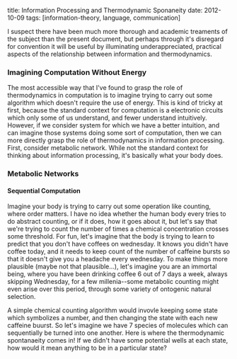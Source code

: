 title: Information Processing and Thermodynamic Sponaneity
date: 2012-10-09
tags: [information-theory, language, communication]

I suspect there have been much more thorough and academic treaments of the subject than the present document, but perhaps through it's disregard for convention it will be useful by illuminating underappreciated, practical aspects of the relationship between information and thermodynamics.

### Imagining Computation Without Energy
The most accessible way that I've found to grasp the role of thermodynamics in computation is to imagine trying to carry out some algorithm which doesn't require the use of energy.  This is kind of tricky at first, because the standard context for computation is a electronic circuits which only some of us understand, and fewer understand intuitively.  However, if we consider system for which we have a better intuition, and can imagine those systems doing some sort of computation, then we can more directly grasp the role of thermodynamics in information processing.  First, consider metabolic network.  While not the standard context for thinking about information processing, it's basically what your body does.

### Metabolic Networks

#### Sequential Computation
Imagine your body is trying to carry out some operation like counting, where order matters.  I have no idea whether the human body every tries to do abstract counting, or if it does, how it goes about it, but let's say that we're trying to count the number of times a chemical concentration crosses some threshold. For fun, let's imagine that the body is trying to learn to predict that you don't have coffees on wednesday.  It knows you didn't have coffee today, and it needs to keep count of the number of caffeine bursts so that it doesn't give you a headache every wednesday.  To make things more plausible (maybe not that plausible...), let's imagine you are an immortal being, where you have been drinking coffee 6 out of 7 days a week, always skipping Wednesday, for a few millenia--some metabolic counting might even arise over this period, through some variety of ontogenic natural selection.

A simple chemical counting algorithm would invovle keeping some state which symbolizes a number, and then changing the state with each new caffeine buurst.  So let's imagine we have 7 species of molecules which can sequentially be turned into one another.  Here is where the thermodynamic spontanaeity comes in! If we didn't have some potential wells at each state, how would it mean anything to be in a particular state?
